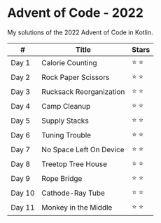 # Advent of Code - 2022

My solutions of the 2022 Advent of Code in Kotlin.

\# | Title | Stars         |
------------ | ------------- |---------------| 
Day 1 | Calorie Counting  | :star: :star: |
Day 2 | Rock Paper Scissors | :star: :star: |
Day 3 | Rucksack Reorganization | :star: :star: |
Day 4 | Camp Cleanup | :star: :star: |
Day 5 | Supply Stacks | :star: :star: |
Day 6 | Tuning Trouble | :star: :star: |
Day 7 | No Space Left On Device | :star: :star: |
Day 8 | Treetop Tree House | :star: :star: |
Day 9 | Rope Bridge | :star: :star: |
Day 10 | Cathode-Ray Tube | :star: :star: |
Day 11 | Monkey in the Middle | :star: :star: |
